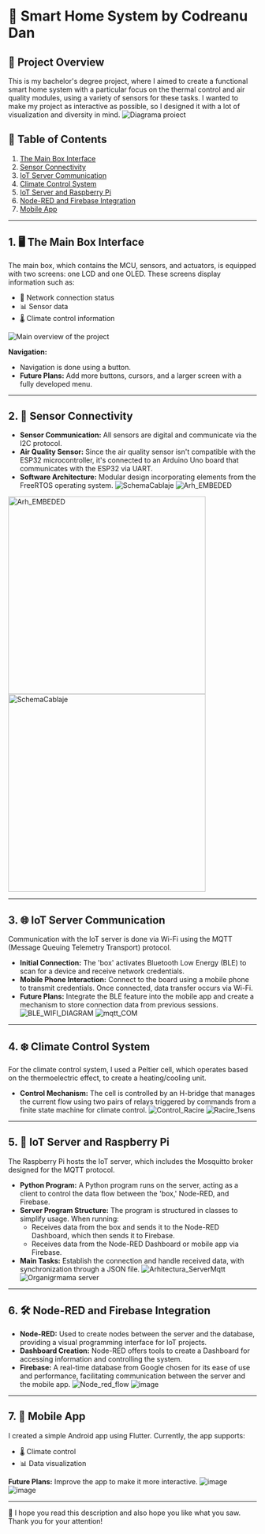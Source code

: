 # 🚀 **Smart Home System by Codreanu Dan**

## 📝 **Project Overview**

This is my bachelor's degree project, where I aimed to create a functional smart home system with a particular focus on the thermal control and air quality modules, using a variety of sensors for these tasks. I wanted to make my project as interactive as possible, so I designed it with a lot of visualization and diversity in mind.
![Diagrama proiect](https://github.com/user-attachments/assets/63d97702-bdcb-4a8c-8567-4ba4dfdb76e1)

## 📑 **Table of Contents**
1. [The Main Box Interface](#1-the-main-box-interface)
2. [Sensor Connectivity](#2-sensor-connectivity)
3. [IoT Server Communication](#3-iot-server-communication)
4. [Climate Control System](#4-climate-control-system)
5. [IoT Server and Raspberry Pi](#5-iot-server-and-raspberry-pi)
6. [Node-RED and Firebase Integration](#6-node-red-and-firebase-integration)
7. [Mobile App](#7-mobile-app)

---

## 1. 🖥️ **The Main Box Interface**

The main box, which contains the MCU, sensors, and actuators, is equipped with two screens: one LCD and one OLED. These screens display information such as:

- 📶 Network connection status
- 📊 Sensor data
- 🌡️ Climate control information

![Main overview of the project](https://github.com/user-attachments/assets/c6cb7e32-e763-4e55-b984-941ef46d4a73 )

**Navigation:**

- Navigation is done using a button.
- **Future Plans:** Add more buttons, cursors, and a larger screen with a fully developed menu.

---

## 2. 📡 **Sensor Connectivity**

- **Sensor Communication:** All sensors are digital and communicate via the I2C protocol.
- **Air Quality Sensor:** Since the air quality sensor isn't compatible with the ESP32 microcontroller, it's connected to an Arduino Uno board that communicates with the ESP32 via UART.
- **Software Architecture:** Modular design incorporating elements from the FreeRTOS operating system.
![SchemaCablaje](https://github.com/user-attachments/assets/d99bb49f-a8fe-4e5d-8138-38b4f3381c85)
![Arh_EMBEDED](https://github.com/user-attachments/assets/ed111ee5-4fe5-49bd-aa4a-35ff91f67a9c)

<img src="https://github.com/user-attachments/assets/ed111ee5-4fe5-49bd-aa4a-35ff91f67a9c" alt="Arh_EMBEDED" width="400"/>
<img src="https://github.com/user-attachments/assets/d99bb49f-a8fe-4e5d-8138-38b4f3381c85" alt="SchemaCablaje" width="400"/>

---

## 3. 🌐 **IoT Server Communication**

Communication with the IoT server is done via Wi-Fi using the MQTT (Message Queuing Telemetry Transport) protocol.

- **Initial Connection:** The 'box' activates Bluetooth Low Energy (BLE) to scan for a device and receive network credentials.
- **Mobile Phone Interaction:** Connect to the board using a mobile phone to transmit credentials. Once connected, data transfer occurs via Wi-Fi.
- **Future Plans:** Integrate the BLE feature into the mobile app and create a mechanism to store connection data from previous sessions.
![BLE_WIFI_DIAGRAM](https://github.com/user-attachments/assets/b2d7fd4a-d886-4f02-b6b0-83840afa9bc1)
![mqtt_COM](https://github.com/user-attachments/assets/6974e211-5331-4a14-a869-99ff0a50eaf9)

---

## 4. ❄️ **Climate Control System**

For the climate control system, I used a Peltier cell, which operates based on the thermoelectric effect, to create a heating/cooling unit.

- **Control Mechanism:** The cell is controlled by an H-bridge that manages the current flow using two pairs of relays triggered by commands from a finite state machine for climate control.
![Control_Racire](https://github.com/user-attachments/assets/c9afbe55-f0bc-4912-a40c-f86485e2c920)
![Racire_1sens](https://github.com/user-attachments/assets/34b3ba98-33a6-4e9f-bace-8cd147296aef)

---

## 5. 🤖 **IoT Server and Raspberry Pi**

The Raspberry Pi hosts the IoT server, which includes the Mosquitto broker designed for the MQTT protocol.

- **Python Program:** A Python program runs on the server, acting as a client to control the data flow between the 'box,' Node-RED, and Firebase.
- **Server Program Structure:** The program is structured in classes to simplify usage. When running:
  - Receives data from the box and sends it to the Node-RED Dashboard, which then sends it to Firebase.
  - Receives data from the Node-RED Dashboard or mobile app via Firebase.
- **Main Tasks:** Establish the connection and handle received data, with synchronization through a JSON file.
![Arhitectura_ServerMqtt](https://github.com/user-attachments/assets/cafdab12-6d62-4a44-a736-8cd716085913)
![Organigrmama server](https://github.com/user-attachments/assets/755e5ab9-2657-4e04-8afa-faa90c8830e9)

---

## 6. 🛠️ **Node-RED and Firebase Integration**

- **Node-RED:** Used to create nodes between the server and the database, providing a visual programming interface for IoT projects.
- **Dashboard Creation:** Node-RED offers tools to create a Dashboard for accessing information and controlling the system.
- **Firebase:** A real-time database from Google chosen for its ease of use and performance, facilitating communication between the server and the mobile app.
![Node_red_flow](https://github.com/user-attachments/assets/7382a9ef-49e0-4d41-b218-e6f3cce32dff)
![image](https://github.com/user-attachments/assets/e1c1f03b-8998-4b37-8b7d-51277f96f994)

---

## 7. 📱 **Mobile App**

I created a simple Android app using Flutter. Currently, the app supports:

- 🌡️ Climate control
- 📊 Data visualization

**Future Plans:** Improve the app to make it more interactive.
![image](https://github.com/user-attachments/assets/20f99217-32ea-4a46-968a-26487c2ae43b)
![image](https://github.com/user-attachments/assets/260a3db9-1ca8-4309-81da-f0e74d0cdd3b) 

---

🎯 
I hope you read this description and also hope you like what you saw. Thank you for your attention!
